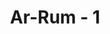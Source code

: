 ---
title: "Ar-Rum - 1"
no: 1
arabic_no: ١
ayah:  الۤمّۤ ۚ  
translation: "Alif Lam Mim."
tafsir: "Lihat tafsir \"Alif Lam Mim\" pada Jilid I, tentang \"Fawatih as-suwar\"."
---